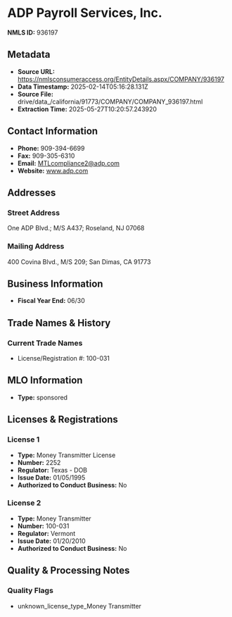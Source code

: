 # ADP Payroll Services, Inc.

**NMLS ID:** 936197

## Metadata
- **Source URL:** https://nmlsconsumeraccess.org/EntityDetails.aspx/COMPANY/936197
- **Data Timestamp:** 2025-02-14T05:16:28.131Z
- **Source File:** drive/data_/california/91773/COMPANY/COMPANY_936197.html
- **Extraction Time:** 2025-05-27T10:20:57.243920

## Contact Information
- **Phone:** 909-394-6699
- **Fax:** 909-305-6310
- **Email:** MTLcompliance2@adp.com
- **Website:** www.adp.com

## Addresses
### Street Address
One ADP Blvd.; M/S A437; Roseland, NJ 07068

### Mailing Address
400 Covina Blvd., M/S 209; San Dimas, CA 91773

## Business Information
- **Fiscal Year End:** 06/30

## Trade Names & History
### Current Trade Names
- License/Registration #: 100-031

## MLO Information
- **Type:** sponsored

## Licenses & Registrations

### License 1
- **Type:** Money Transmitter License
- **Number:** 2252
- **Regulator:** Texas - DOB
- **Issue Date:** 01/05/1995
- **Authorized to Conduct Business:** No

### License 2
- **Type:** Money Transmitter
- **Number:** 100-031
- **Regulator:** Vermont
- **Issue Date:** 01/20/2010
- **Authorized to Conduct Business:** No

## Quality & Processing Notes
### Quality Flags
- unknown_license_type_Money Transmitter
